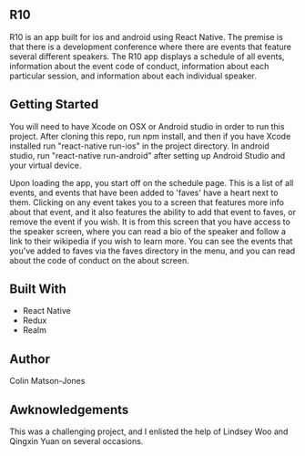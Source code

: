 ## R10

R10 is an app built for ios and android using React Native.
The premise is that there is a development conference where there are events that feature several different speakers. The R10 app displays a schedule of all events, information about the event code of conduct, information about each particular session, and information about each individual speaker.

## Getting Started

You will need to have Xcode on OSX or Android studio in order to run this project. After cloning this repo, run npm install, and then if you have Xcode installed run "react-native run-ios" in the project directory. In android studio, run "react-native run-android" after setting up Android Studio and your virtual device.

Upon loading the app, you start off on the schedule page. This is a list of all events, and events that have been added to 'faves' have a heart next to them. Clicking on any event takes you to a screen that features more info about that event, and it also features the ability to add that event to faves, or remove the event if you wish. It is from this screen that you have access to the speaker screen, where you can read a bio of the speaker and follow a link to their wikipedia if you wish to learn more. You can see the events that you've added to faves via the faves directory in the menu, and you can read about the code of conduct on the about screen.

## Built With

* React Native
* Redux
* Realm

## Author

Colin Matson-Jones

## Awknowledgements

This was a challenging project, and I enlisted the help of Lindsey Woo and Qingxin Yuan on several occasions.
